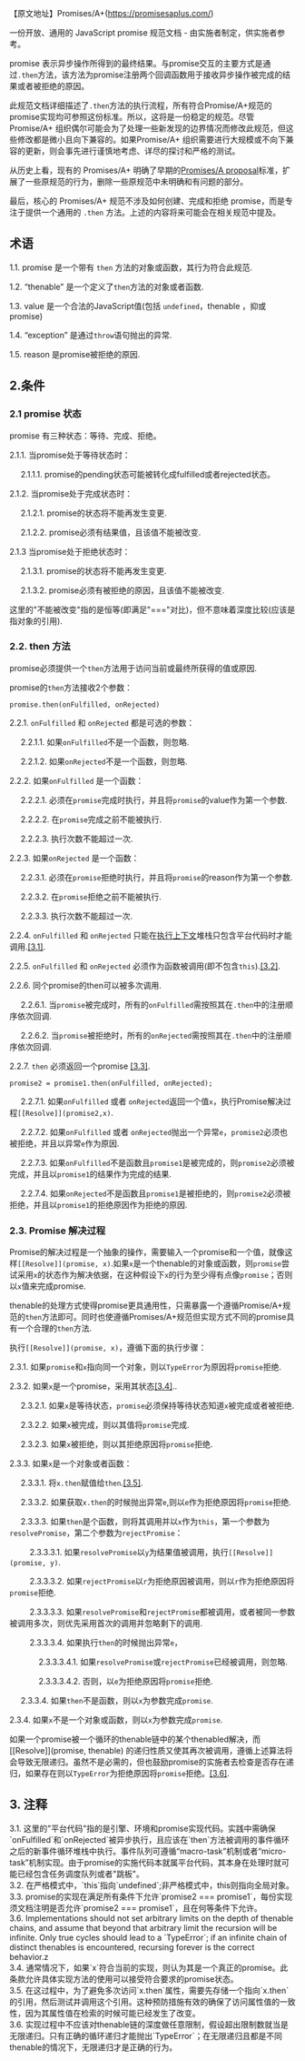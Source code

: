 【原文地址】Promises/A+(https://promisesaplus.com/)

一份开放、通用的 JavaScript promise 规范文档 - 由实施者制定，供实施者参考。

promise 表示异步操作所得到的最终结果。与promise交互的主要方式是通过`.then`方法，该方法为promise注册两个回调函数用于接收异步操作被完成的结果或者被拒绝的原因。

此规范文档详细描述了`.then`方法的执行流程，所有符合Promise/A+规范的promise实现均可参照这份标准。所以，这将是一份稳定的规范。尽管 Promise/A+ 组织偶尔可能会为了处理一些新发现的边界情况而修改此规范，但这些修改都是微小且向下兼容的。如果Promise/A+ 组织需要进行大规模或不向下兼容的更新，则会事先进行谨慎地考虑、详尽的探讨和严格的测试。

从历史上看，现有的 Promises/A+ 明确了早期的[Promises/A proposal](http://wiki.commonjs.org/wiki/Promises/A)标准，扩展了一些原规范的行为，删除一些原规范中未明确和有问题的部分。

最后，核心的 Promises/A+ 规范不涉及如何创建、完成和拒绝 promise，而是专注于提供一个通用的 `.then` 方法。上述的内容将来可能会在相关规范中提及。

## 术语

1.1. promise 是一个带有 `then` 方法的对象或函数，其行为符合此规范.

1.2. “thenable” 是一个定义了`then`方法的对象或者函数.

1.3. value 是一个合法的JavaScript值(包括 `undefined`，thenable ，抑或 promise)

1.4. “exception” 是通过`throw`语句抛出的异常.

1.5. reason 是promise被拒绝的原因.

## 2.条件

### 2.1 promise 状态

promise 有三种状态：等待、完成、拒绝。

2.1.1. 当promise处于等待状态时：

&nbsp;&nbsp;&nbsp;&nbsp;  2.1.1.1. promise的pending状态可能被转化成fulfilled或者rejected状态。

2.1.2. 当promise处于完成状态时：

&nbsp;&nbsp;&nbsp;&nbsp; 2.1.2.1. promise的状态将不能再发生变更.

&nbsp;&nbsp;&nbsp;&nbsp; 2.1.2.2. promise必须有结果值，且该值不能被改变.

2.1.3 当promise处于拒绝状态时：

&nbsp;&nbsp;&nbsp;&nbsp; 2.1.3.1. promise的状态将不能再发生变更.

&nbsp;&nbsp;&nbsp;&nbsp; 2.1.3.2. promise必须有被拒绝的原因，且该值不能被改变.

这里的"不能被改变"指的是恒等(即满足"==="对比)，但不意味着深度比较(应该是指对象的引用).

### 2.2. then 方法

promise必须提供一个`then`方法用于访问当前或最终所获得的值或原因.

promise的`then`方法接收2个参数：

    promise.then(onFulfilled, onRejected)
 
2.2.1. `onFulfilled` 和 `onRejected` 都是可选的参数：

&nbsp;&nbsp;&nbsp;&nbsp; 2.2.1.1. 如果`onFulfilled`不是一个函数，则忽略.

&nbsp;&nbsp;&nbsp;&nbsp; 2.2.1.2. 如果`onRejected`不是一个函数，则忽略.

2.2.2. 如果`onFulfilled` 是一个函数：

&nbsp;&nbsp;&nbsp;&nbsp; 2.2.2.1. 必须在`promise`完成时执行，并且将`promise`的value作为第一个参数.

&nbsp;&nbsp;&nbsp;&nbsp; 2.2.2.2. 在`promise`完成之前不能被执行.

&nbsp;&nbsp;&nbsp;&nbsp; 2.2.2.3. 执行次数不能超过一次.

2.2.3. 如果`onRejected` 是一个函数：

&nbsp;&nbsp;&nbsp;&nbsp; 2.2.3.1. 必须在`promise`拒绝时执行，并且将`promise`的reason作为第一个参数.

&nbsp;&nbsp;&nbsp;&nbsp; 2.2.3.2. 在`promise`拒绝之前不能被执行.

&nbsp;&nbsp;&nbsp;&nbsp; 2.2.3.3. 执行次数不能超过一次.

2.2.4. `onFulfilled` 和 `onRejected` 只能在[执行上下文](https://es5.github.io/#x10.3)堆栈只包含平台代码时才能调用.[[3.1]](#3.1).

2.2.5. `onFulfilled` 和 `onRejected` 必须作为函数被调用(即不包含`this`).[[3.2]](#3.2).

2.2.6. 同个promise的then可以被多次调用.

&nbsp;&nbsp;&nbsp;&nbsp; 2.2.6.1. 当`promise`被完成时，所有的`onFulfilled`需按照其在`.then`中的注册顺序依次回调.

&nbsp;&nbsp;&nbsp;&nbsp; 2.2.6.2. 当`promise`被拒绝时，所有的`onRejected`需按照其在`.then`中的注册顺序依次回调.

2.2.7. `then` 必须返回一个promise [[3.3]](#3.3).

    promise2 = promise1.then(onFulfilled, onRejected);
    
&nbsp;&nbsp;&nbsp;&nbsp; 2.2.7.1. 如果`onFulfilled` 或者 `onRejected`返回一个值`x`，执行Promise解决过程`[[Resolve]](promise2,x)`.

&nbsp;&nbsp;&nbsp;&nbsp; 2.2.7.2. 如果`onFulfilled` 或者 `onRejected`抛出一个异常`e`，`promise2`必须也被拒绝，并且以异常`e`作为原因.

&nbsp;&nbsp;&nbsp;&nbsp; 2.2.7.3. 如果`onFulfilled`不是函数且`promise1`是被完成的，则`promise2`必须被完成，并且以`promise1`的结果作为完成的结果.

&nbsp;&nbsp;&nbsp;&nbsp; 2.2.7.4. 如果`onRejected`不是函数且`promise1`是被拒绝的，则`promise2`必须被拒绝，并且以`promise1`的拒绝原因作为拒绝的原因.

### 2.3. Promise 解决过程

Promise的解决过程是一个抽象的操作，需要输入一个promise和一个值，就像这样`[[Resolve]](promise, x)`.如果`x`是一个thenable的对象或函数，则`promise`尝试采用`x`的状态作为解决依据，在这种假设下`x`的行为至少得有点像`promise`；否则以`x`值来完成promise.

thenable的处理方式使得promise更具通用性，只需暴露一个遵循Promise/A+规范的`then`方法即可。同时也使遵循Promises/A+规范但实现方式不同的promise具有一个合理的`then`方法.

执行`[[Resolve]](promise, x)`，遵循下面的执行步骤：

2.3.1. 如果`promise`和`x`指向同一个对象，则以`TypeError`为原因将`promise`拒绝.

2.3.2. 如果`x`是一个promise，采用其状态[[3.4]](#3.4)..

&nbsp;&nbsp;&nbsp;&nbsp; 2.3.2.1. 如果`x`是等待状态，`promise`必须保持等待状态知道`x`被完成或者被拒绝.

&nbsp;&nbsp;&nbsp;&nbsp; 2.3.2.2. 如果`x`被完成，则以其值将`promise`完成.

&nbsp;&nbsp;&nbsp;&nbsp; 2.3.2.3. 如果`x`被拒绝，则以其拒绝原因将`promise`拒绝.

2.3.3. 如果`x`是一个对象或者函数：

&nbsp;&nbsp;&nbsp;&nbsp; 2.3.3.1. 将`x.then`赋值给`then`.[[3.5]](#3.5).

&nbsp;&nbsp;&nbsp;&nbsp; 2.3.3.2. 如果获取`x.then`的时候抛出异常`e`,则以`e`作为拒绝原因将`promise`拒绝.

&nbsp;&nbsp;&nbsp;&nbsp; 2.3.3.3. 如果`then`是个函数，则将其调用并以`x`作为`this`，第一个参数为`resolvePromise`，第二个参数为`rejectPromise`：

&nbsp;&nbsp;&nbsp;&nbsp;&nbsp;&nbsp;&nbsp;&nbsp; 2.3.3.3.1. 如果`resolvePromise`以`y`为结果值被调用，执行`[[Resolve]](promise, y)`.

&nbsp;&nbsp;&nbsp;&nbsp;&nbsp;&nbsp;&nbsp;&nbsp; 2.3.3.3.2. 如果`rejectPromise`以`r`为拒绝原因被调用，则以`r`作为拒绝原因将`promise`拒绝.

&nbsp;&nbsp;&nbsp;&nbsp;&nbsp;&nbsp;&nbsp;&nbsp; 2.3.3.3.3. 如果`resolvePromise`和`rejectPromise`都被调用，或者被同一参数被调用多次，则优先采用首次的调用并忽略剩下的调用.

&nbsp;&nbsp;&nbsp;&nbsp;&nbsp;&nbsp;&nbsp;&nbsp; 2.3.3.3.4. 如果执行`then`的时候抛出异常`e`，

&nbsp;&nbsp;&nbsp;&nbsp;&nbsp;&nbsp;&nbsp;&nbsp;&nbsp;&nbsp;&nbsp;&nbsp; 2.3.3.3.4.1. 如果`resolvePromise`或`rejectPromise`已经被调用，则忽略.

&nbsp;&nbsp;&nbsp;&nbsp;&nbsp;&nbsp;&nbsp;&nbsp;&nbsp;&nbsp;&nbsp;&nbsp; 2.3.3.3.4.2. 否则，以`e`为拒绝原因将`promise`拒绝.

&nbsp;&nbsp;&nbsp;&nbsp; 2.3.3.4. 如果`then`不是函数，则以`x`为参数完成`promise`.

2.3.4. 如果`x`不是一个对象或函数，则以`x`为参数完成`promise`.

如果一个promise被一个循环的thenable链中的某个thenabled解决，而 [[Resolve]](promise, thenable) 的递归性质又使其再次被调用，遵循上述算法将会导致无限递归。虽然不是必需的，但也鼓励promise的实施者去检查是否存在递归，如果存在则以`TypeError`为拒绝原因将`promise`拒绝。[[3.6]](#3.6).

## 3. 注释

<div id="3.1"></div>3.1. 这里的"平台代码"指的是引擎、环境和promise实现代码。实践中需确保`onFulfilled`和`onRejected`被异步执行，且应该在`then`方法被调用的事件循环之后的新事件循环堆栈中执行。事件队列可遵循“macro-task”机制或者“micro-task”机制实现。由于promise的实施代码本就属平台代码，其本身在处理时就可能已经包含任务调度队列或者"跳板"。


<div id="3.2"></div>3.2. 在严格模式中，`this`指向`undefined`;非严格模式中，this则指向全局对象。

<div id="3.3"></div>3.3. promise的实现在满足所有条件下允许`promise2 === promise1`，每份实现须文档注明是否允许`promise2 === promise1`，且在何等条件下允许。

<div id="3.6"></div>3.6. Implementations should not set arbitrary limits on the depth of thenable chains, and assume that beyond that arbitrary limit the recursion will be infinite. Only true cycles should lead to a `TypeError`; if an infinite chain of distinct thenables is encountered, recursing forever is the correct behavior.z

<div id="3.4"></div>3.4. 通常情况下，如果`x`符合当前的实现，则认为其是一个真正的promise。此条款允许具体实现方法的使用可以接受符合要求的promise状态。

<div id="3.5"></div>3.5. 在这过程中，为了避免多次访问`x.then`属性，需要先存储一个指向`x.then`的引用，然后测试并调用这个引用。这种预防措施有效的确保了访问属性值的一致性，因为其属性值在检索的时候可能已经发生了改变。

<div id="3.6"></div>3.6. 实现过程中不应该对thenable链的深度做任意限制，假设超出限制数就当是无限递归。只有正确的循环递归才能抛出`TypeError`；在无限递归且都是不同thenable的情况下，无限递归才是正确的行为。